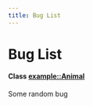 ```yaml
---
title: Bug List
---
```


# Bug List


#### Class **[example::Animal](classexample_1_1_animal.md)**  

Some random bug 



    
